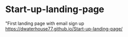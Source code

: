 # Start-up-landing-page
"First landing page with email sign up
https://dwaterhouse77.github.io/Start-up-landing-page/
